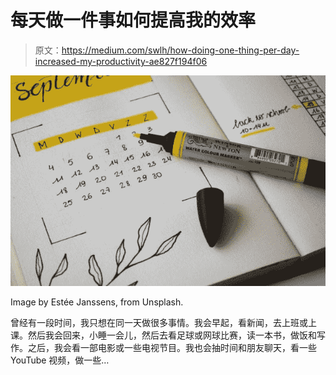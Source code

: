 # 每天做一件事如何提高我的效率

> 原文：<https://medium.com/swlh/how-doing-one-thing-per-day-increased-my-productivity-ae827f194f06>

![](img/49494af8d476e80acf807851a5adf498.png)

Image by Estée Janssens, from Unsplash.

曾经有一段时间，我只想在同一天做很多事情。我会早起，看新闻，去上班或上课。然后我会回来，小睡一会儿，然后去看足球或网球比赛，读一本书，做饭和写作。之后，我会看一部电影或一些电视节目。我也会抽时间和朋友聊天，看一些 YouTube 视频，做一些…